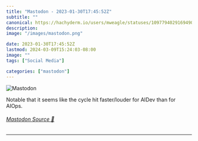 ```yaml
---
title: "Mastodon - 2023-01-30T17:45:52Z"
subtitle: ""
canonical: https://hachyderm.io/users/mweagle/statuses/109779402916949067
description:
image: "/images/mastodon.png"

date: 2023-01-30T17:45:52Z
lastmod: 2024-03-09T15:24:03-08:00
image: ""
tags: ["Social Media"]

categories: ["mastodon"]
---
```

![Mastodon](/images/mastodon.png)

<p>Notable that it seems like the cycle hit faster/louder for AIDev than for AIOps.</p>


###### [Mastodon Source 🐘](https://hachyderm.io/@mweagle/109779402916949067)

___

